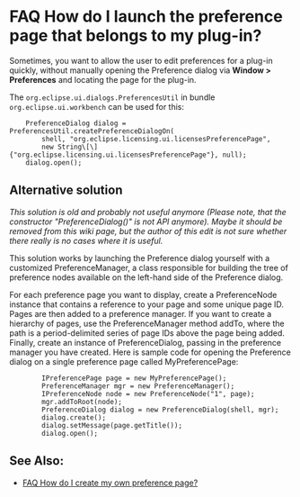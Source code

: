 

FAQ How do I launch the preference page that belongs to my plug-in?
===================================================================

Sometimes, you want to allow the user to edit preferences for a plug-in quickly, without manually opening the Preference dialog via **Window > Preferences** and locating the page for the plug-in.

The `org.eclipse.ui.dialogs.PreferencesUtil` in bundle `org.eclipse.ui.workbench` can be used for this:

        PreferenceDialog dialog = PreferencesUtil.createPreferenceDialogOn(
            shell, "org.eclipse.licensing.ui.licensesPreferencePage",  
            new String\[\] {"org.eclipse.licensing.ui.licensesPreferencePage"}, null);
        dialog.open();

Alternative solution
--------------------

_This solution is old and probably not useful anymore (Please note, that the constructor "PreferenceDialog()" is not API anymore). Maybe it should be removed from this wiki page, but the author of this edit is not sure whether there really is no cases where it is useful._

This solution works by launching the Preference dialog yourself with a customized PreferenceManager, a class responsible for building the tree of preference nodes available on the left-hand side of the Preference dialog.

For each preference page you want to display, create a PreferenceNode instance that contains a reference to your page and some unique page ID. Pages are then added to a preference manager. If you want to create a hierarchy of pages, use the PreferenceManager method addTo, where the path is a period-delimited series of page IDs above the page being added. Finally, create an instance of PreferenceDialog, passing in the preference manager you have created. Here is sample code for opening the Preference dialog on a single preference page called MyPreferencePage:

            IPreferencePage page = new MyPreferencePage();
            PreferenceManager mgr = new PreferenceManager();
            IPreferenceNode node = new PreferenceNode("1", page);
            mgr.addToRoot(node);
            PreferenceDialog dialog = new PreferenceDialog(shell, mgr);
            dialog.create();
            dialog.setMessage(page.getTitle());
            dialog.open();

See Also:
---------

*   [FAQ How do I create my own preference page?](./FAQ_How_do_I_create_my_own_preference_page.md "FAQ How do I create my own preference page?")

